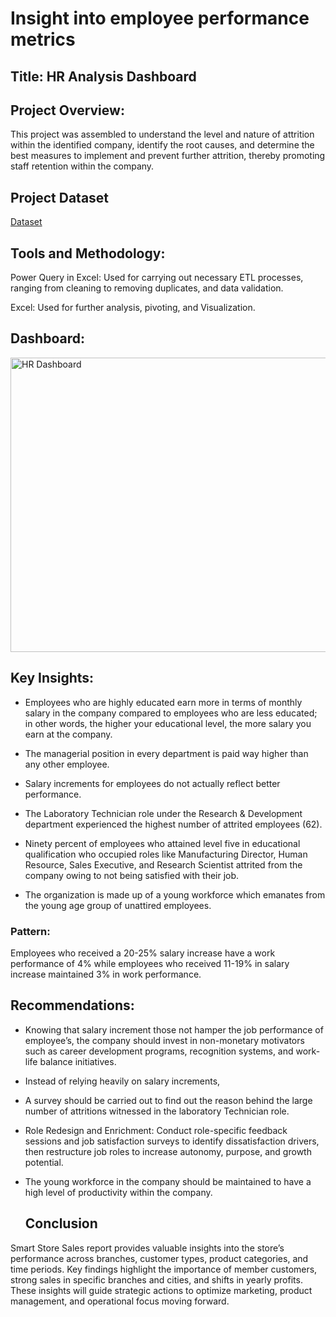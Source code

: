 # Insight into employee performance metrics

## Title: HR Analysis Dashboard

## Project Overview:

This project was assembled to understand the level and nature of attrition within the identified company, identify the root causes, and determine the best measures to implement and prevent further attrition, thereby promoting staff retention within the company.

## Project Dataset  
[Dataset](https://github.com/Eleazar19/HR-Analysis-Dashboard/blob/main/HR_Analytics.csv)


## Tools and Methodology:

Power Query in Excel: Used for carrying out necessary ETL processes, ranging from cleaning to removing duplicates, and data validation.

Excel: Used for further analysis, pivoting, and Visualization.


## Dashboard:
<img width="1346" height="471" alt="HR Dashboard" src="https://github.com/user-attachments/assets/c68670f5-8326-4f0c-83d6-ac57a51e38f9" />


## Key Insights:

- Employees who are highly educated earn more in terms of monthly salary in the company compared to employees who are less educated; in other words, the higher your educational level, the more salary you earn at the company.

- The managerial position in every department is paid way higher than any other employee.

- Salary increments for employees do not actually reflect better performance.

- The Laboratory Technician role under the Research & Development department experienced the highest number of attrited employees (62). 

- Ninety percent of employees who attained level five in educational qualification who occupied roles like Manufacturing Director, Human Resource, Sales Executive, and Research Scientist attrited from the company owing to not being satisfied with their job.

- The organization is made up of a young workforce which emanates from the young age group of unattired employees.



### Pattern:
Employees who received a 20-25% salary increase have a work performance of 4% while employees who received 11-19% in salary increase maintained 3% in work performance.


## Recommendations:

- Knowing that salary increment those not hamper the job performance of employee’s, the company should invest in non-monetary motivators such as career development programs, recognition systems, and work-life balance initiatives.

- Instead of relying heavily on salary increments, 

- A survey should be carried out to find out the reason behind the large number of attritions witnessed in the laboratory Technician role.

- Role Redesign and Enrichment: Conduct role-specific feedback sessions and job satisfaction surveys to identify dissatisfaction drivers, then restructure job roles to increase autonomy, purpose, and growth potential.

- The young workforce in the company should be maintained to have a high level of productivity within the company. 


  ## Conclusion

Smart Store Sales report provides valuable insights into the store’s performance across branches, customer types, product categories, and time periods. Key findings highlight the importance of member customers, strong sales in specific branches and cities, and shifts in yearly profits. These insights will guide strategic actions to optimize marketing, product management, and operational focus moving forward.

